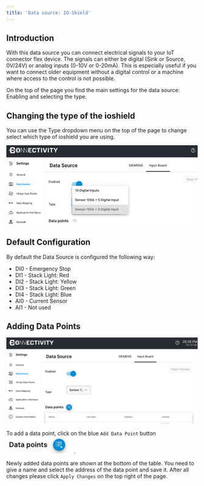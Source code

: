 ```yaml
---
title: 'Data source: IO-Shield'
---
```


## Introduction

With this data source you can connect electrical signals to your IoT connector flex device. The signals can either be digital (Sink or Source, 0V/24V) or analog inputs (0-10V or 0-20mA). This is especially useful if you want to connect older equipment without a digital control or a machine where access to the control is not possible.

On the top of the page you find the main settings for the data source: Enabling and selecting the type.

## Changing the type of the ioshield

You can use the Type dropdown menu on the top of the page to change select which type of ioshield you are using.

![Input Board Types](../static/img/datasource/ioshield_types.png)

## Default Configuration

By default the Data Source is configured the following way:

- DI0 - Emergency Stop
- DI1 - Stack Light: Red
- DI2 - Stack Light: Yellow
- DI3 - Stack Light: Green
- DI4 - Stack Light: Blue
- AI0 - Current Sensor
- AI1 - Not used

## Adding Data Points

![Input Board Add Data Point](../static/img/datasource/ioshield_add.png)

To add a data point, click on the blue `Add Data Point` button ![Add data point button](../static/img/datasource/addbutton.png).

Newly added data points are shown at the bottom of the table. You need to give a name and select the address of the data point and save it. After all changes please click `Apply Changes` on the top right of the page.

